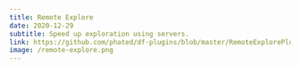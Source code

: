 ```yaml
---
title: Remote Explore
date: 2020-12-29
subtitle: Speed up exploration using servers.
link: https://github.com/phated/df-plugins/blob/master/RemoteExplorePlugin.js
image: /remote-explore.png
---
```

